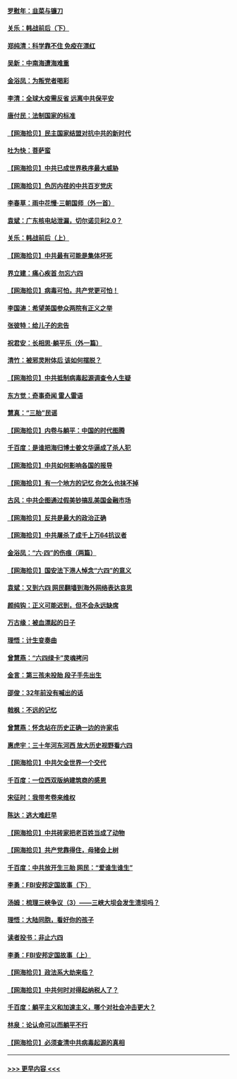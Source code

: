 #### [罗慰年：韭菜与镰刀](../pages/nsc993/n13034374.md?t=06210502) 
#### [关乐：韩战前后（下）](../pages/nsc993/n13034113.md?t=06210502) 
#### [郑纯清：科学靠不住 免疫在漂红](../pages/nsc993/n13034093.md?t=06210502) 
#### [吴新：中南海遭海难重](../pages/nsc993/n13034084.md?t=06210502) 
#### [金浴凤：为叛党者喝彩](../pages/nsc993/n13034058.md?t=06210502) 
#### [李清：全球大疫需反省 远离中共保平安](../pages/nsc993/n13033784.md?t=06210502) 
#### [唐付民：法制国家的标准](../pages/nsc993/n13032944.md?t=06210502) 
#### [【网海拾贝】民主国家结盟对抗中共的新时代](../pages/nsc993/n13031717.md?t=06210502) 
#### [吐为快：菩萨蛮](../pages/nsc993/n13030033.md?t=06210502) 
#### [【网海拾贝】中共已成世界秩序最大威胁](../pages/nsc993/n13028138.md?t=06210502) 
#### [【网海拾贝】色厉内荏的中共百岁党庆](../pages/nsc993/n13025582.md?t=06210502) 
#### [李春草：雨中花慢‧三朝国师（外一首）](../pages/nsc993/n13025567.md?t=06210502) 
#### [袁斌：广东核电站泄漏，切尔诺贝利2.0？](../pages/nsc993/n13025475.md?t=06210502) 
#### [关乐：韩战前后（上）](../pages/nsc993/n13025387.md?t=06210502) 
#### [【网海拾贝】中共最有可能是集体坏死](../pages/nsc993/n13023101.md?t=06210502) 
#### [界立建：痛心疾首 勿忘六四](../pages/nsc993/n13022339.md?t=06210502) 
#### [【网海拾贝】病毒可怕，共产党更可怕！](../pages/nsc993/n13020728.md?t=06210502) 
#### [李国涛：希望美国参众两院有正义之举](../pages/nsc993/n13020674.md?t=06210502) 
#### [张彼特：给儿子的忠告](../pages/nsc993/n13018934.md?t=06210502) 
#### [祝君安：长相思‧躺平乐（外一篇）](../pages/nsc993/n13018923.md?t=06210502) 
#### [清竹：被邪灵附体后 该如何摆脱？](../pages/nsc993/n13018877.md?t=06210502) 
#### [【网海拾贝】中共抵制病毒起源调查令人生疑](../pages/nsc993/n13017785.md?t=06210502) 
#### [东方觉：奇事奇闻 雷人雷语](../pages/nsc993/n13017577.md?t=06210502) 
#### [慧真：“三胎”民谣](../pages/nsc993/n13017394.md?t=06210502) 
#### [【网海拾贝】内卷与躺平：中国的时代图腾](../pages/nsc993/n13016128.md?t=06210502) 
#### [千百度：是谁把海归博士姜文华逼成了杀人犯](../pages/nsc993/n13015218.md?t=06210502) 
#### [【网海拾贝】中共如何影响各国的报导](../pages/nsc993/n13012599.md?t=06210502) 
#### [【网海拾贝】有一个地方的记忆 你怎么也抹不掉](../pages/nsc993/n13009802.md?t=06210502) 
#### [古风：中共企图通过假美钞搞乱美国金融市场](../pages/nsc993/n13009626.md?t=06210502) 
#### [【网海拾贝】反共是最大的政治正确](../pages/nsc993/n13007051.md?t=06210502) 
#### [【网海拾贝】中共屠杀了成千上万64抗议者](../pages/nsc993/n13002713.md?t=06210502) 
#### [金浴凤：“六·四”的伤痕（两篇）](../pages/nsc993/n13001719.md?t=06210502) 
#### [【网海拾贝】国安法下港人悼念“六四”的意义](../pages/nsc993/n13001039.md?t=06210502) 
#### [袁斌：又到六四 网民翻墙到海外网络表达哀思](../pages/nsc993/n13000995.md?t=06210502) 
#### [颜纯钩：正义可能迟到，但不会永远缺席](../pages/nsc993/n13000920.md?t=06210502) 
#### [万古缘：被血漂起的日子](../pages/nsc993/n13000914.md?t=06210502) 
#### [理悟：计生变奏曲](../pages/nsc993/n13000414.md?t=06210502) 
#### [曾慧燕：“六四绿卡”灵魂拷问](../pages/nsc993/n13000277.md?t=06210502) 
#### [金言：第三孩未投胎 段子手先出生](../pages/nsc993/n13000215.md?t=06210502) 
#### [邵俊：32年前没有喊出的话](../pages/nsc993/n13000181.md?t=06210502) 
#### [戟枫：不远的记忆](../pages/nsc993/n13000121.md?t=06210502) 
#### [曾慧燕：怀念站在历史正确一边的许家屯](../pages/nsc993/n13000073.md?t=06210502) 
#### [惠虎宇：三十年河东河西 放大历史视野看六四](../pages/nsc993/n13000018.md?t=06210502) 
#### [【网海拾贝】中共欠全世界一个交代](../pages/nsc993/n12998706.md?t=06210502) 
#### [千百度：一位西双版纳建筑商的感恩](../pages/nsc993/n12998487.md?t=06210502) 
#### [宋征时：我带考卷来维权](../pages/nsc993/n12994088.md?t=06210502) 
#### [陈达：逃大难赶早](../pages/nsc993/n12993569.md?t=06210502) 
#### [【网海拾贝】中共砖家把老百姓当成了动物](../pages/nsc993/n12993483.md?t=06210502) 
#### [【网海拾贝】共产党靠得住，母猪会上树](../pages/nsc993/n12990730.md?t=06210502) 
#### [千百度：中共放开生三胎 网民：“爱谁生谁生”](../pages/nsc993/n12990644.md?t=06210502) 
#### [李勇：FBI安邦定国故事（下）](../pages/nsc993/n12987854.md?t=06210502) 
#### [汤姆：梳理三峡争议（3）——三峡大坝会发生溃坝吗？](../pages/nsc993/n12989806.md?t=06210502) 
#### [理悟：大陆同胞，看好你的孩子](../pages/nsc993/n12989778.md?t=06210502) 
#### [读者投书：非止六四](../pages/nsc993/n12989673.md?t=06210502) 
#### [李勇：FBI安邦定国故事（上）](../pages/nsc993/n12987749.md?t=06210502) 
#### [【网海拾贝】政法系大劫来临？](../pages/nsc993/n12987596.md?t=06210502) 
#### [【网海拾贝】中共何时对得起纳税人了？](../pages/nsc993/n12985578.md?t=06210502) 
#### [千百度：躺平主义和加速主义，哪个对社会冲击更大？](../pages/nsc993/n12985512.md?t=06210502) 
#### [林泉：论认命可以而躺平不行](../pages/nsc993/n12985505.md?t=06210502) 
#### [【网海拾贝】必须查清中共病毒起源的真相](../pages/nsc993/n12984276.md?t=06210502) 

----
#### [ >>> 更早内容 <<< ](../indexes/nsc993-earlier.md)
